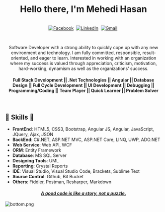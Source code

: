 <p>
  <h1 align="center"><b>Hello there, I'm Mehedi Hasan</b></h1>
</p>

<p align="center">
<br>
<a href="https://www.facebook.com/mehedi9339"><img src="https://img.shields.io/badge/facebook-%231877F2.svg?&style=for-the-badge&logo=facebook&logoColor=white" alt="Facebook" /></a>&nbsp;
<a href="https://www.linkedin.com/in/mehedi9339"><img src="https://img.shields.io/badge/linkedin-%230077B5.svg?&style=for-the-badge&logo=linkedin&logoColor=white" alt="LinkedIn" /></a>&nbsp;
<a href="mailto:mehedihasan9339@gmail.com?subject=Hello%20Mehedi"><img src="https://img.shields.io/badge/gmail-%23D14836.svg?&style=for-the-badge&logo=gmail&logoColor=white" alt="Gmail"/></a>&nbsp;
</p>

<br>

<div>
 <p align="center">
Software Developer with a strong ability to quickly cope up with any new environment and technology. I am fully committed, responsible, result-oriented, and eager to learn. Interested in working with an organization where my success is valued through appreciation, criticism, motivation, hard-working, dynamism as well as the organizations’ success.
</p>
  <p>
  <h4 align="center"><b>Full Stack Development ||  .Net Technologies || Angular || Database Design || Full Cycle Development || UI Development || Debugging || Programming/Coding || Team Player || Quick Learner || Problem Solver</b></h4>
</p>
</div>
<br />


##  🎉 Skills  🎉
- **FrontEnd**: HTML5, CSS3, Bootstrap, Angular JS, Angular, JavaScript, JQuery, Ajax, JSON
- **BackEnd**: C#.NET, ASP.NET MVC, ASP.NET Core, LINQ, UWP, ADO.NET
- **Web Service**: Web API, WCF
- **ORM**: Entity Framework
- **Database**: MS SQL Server
- **Designing Tools**: UML
- **Reporting**: Crystal Reports
- **IDE**: Visual Studio, Visual Studio Code, Brackets, Sublime Text
- **Source Control**: Github, Bit Bucket
- **Others**: Fiddler, Postman, Resharper, Markdown


<h4 align="center">
  <i><ins>A good code is like a story, not a puzzle.<ins></i>
  <br/>
</h4>

![bottom.png](https://i.loli.net/2020/07/12/b3grZD6LFseGuUP.png)
